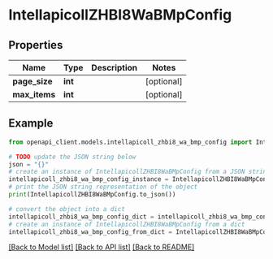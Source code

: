 # IntellapicollZHBI8WaBMpConfig


## Properties

Name | Type | Description | Notes
------------ | ------------- | ------------- | -------------
**page_size** | **int** |  | [optional] 
**max_items** | **int** |  | [optional] 

## Example

```python
from openapi_client.models.intellapicoll_zhbi8_wa_bmp_config import IntellapicollZHBI8WaBMpConfig

# TODO update the JSON string below
json = "{}"
# create an instance of IntellapicollZHBI8WaBMpConfig from a JSON string
intellapicoll_zhbi8_wa_bmp_config_instance = IntellapicollZHBI8WaBMpConfig.from_json(json)
# print the JSON string representation of the object
print(IntellapicollZHBI8WaBMpConfig.to_json())

# convert the object into a dict
intellapicoll_zhbi8_wa_bmp_config_dict = intellapicoll_zhbi8_wa_bmp_config_instance.to_dict()
# create an instance of IntellapicollZHBI8WaBMpConfig from a dict
intellapicoll_zhbi8_wa_bmp_config_from_dict = IntellapicollZHBI8WaBMpConfig.from_dict(intellapicoll_zhbi8_wa_bmp_config_dict)
```
[[Back to Model list]](../README.md#documentation-for-models) [[Back to API list]](../README.md#documentation-for-api-endpoints) [[Back to README]](../README.md)


